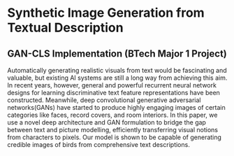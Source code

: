 # Synthetic Image Generation from Textual Description
## GAN-CLS Implementation (BTech Major 1 Project)

Automatically generating realistic visuals from text would be fascinating and valuable, but existing AI systems are still a long way from achieving this aim. In recent years, however, general and powerful recurrent neural network designs for learning discriminative text feature representations have been constructed. Meanwhile, deep convolutional generative adversarial networks(GANs) have started to produce highly engaging images of certain categories like faces, record covers, and room interiors. In this paper, we use a novel deep architecture and GAN formulation to bridge the gap between text and picture modelling, efficiently transferring visual notions from characters to pixels. Our model is shown to be capable of generating credible images of birds from comprehensive text descriptions.
